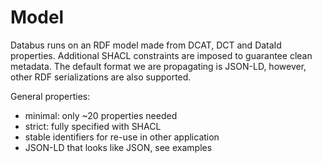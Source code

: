 # Model

Databus runs on an RDF model made from DCAT, DCT and DataId properties. Additional SHACL constraints are imposed to guarantee clean metadata. The default format we are propagating is JSON-LD, however, other RDF serializations are also supported.

General properties:
* minimal: only ~20 properties needed
* strict: fully specified with SHACL
* stable identifiers for re-use in other application
* JSON-LD that looks like JSON, see examples
